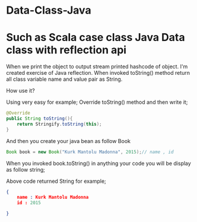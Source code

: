# Data-Class-Java
# Such as Scala case class Java Data class with reflection api

When we print the object to output stream printed hashcode of object. I'm created exercise of Java reflection. When invoked toString() method return all class variable name and value pair as String.

How use it?

Using very easy for example;
Override toString() method and then write it;

``` java
@Override
public String toString(){
    return Stringify.toString(this);
}
```

And then you create your java bean as follow Book
``` java
Book book = new Book("Kurk Mantolu Madonna", 2015);// name , id
```

When you invoked book.toString() in anything your code you will be display as follow string;

Above code returned String for example;

``` json
{
	name : Kurk Mantolu Madonna
	id : 2015

}
```





